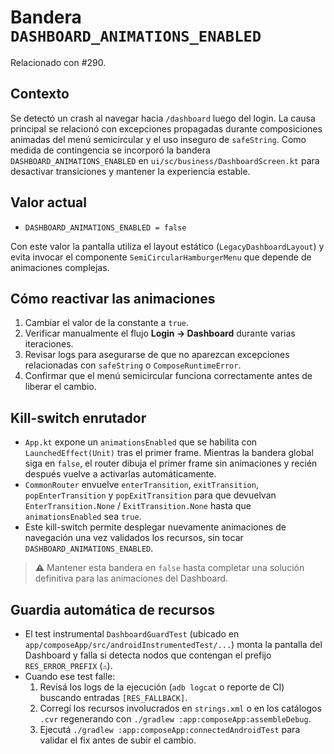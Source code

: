 # Bandera `DASHBOARD_ANIMATIONS_ENABLED`

Relacionado con #290.

## Contexto

Se detectó un crash al navegar hacia `/dashboard` luego del login. La causa principal se
relacionó con excepciones propagadas durante composiciones animadas del menú semicircular
y el uso inseguro de `safeString`. Como medida de contingencia se incorporó la bandera
`DASHBOARD_ANIMATIONS_ENABLED` en `ui/sc/business/DashboardScreen.kt` para desactivar
transiciones y mantener la experiencia estable.

## Valor actual

- `DASHBOARD_ANIMATIONS_ENABLED = false`

Con este valor la pantalla utiliza el layout estático (`LegacyDashboardLayout`) y evita
invocar el componente `SemiCircularHamburgerMenu` que depende de animaciones complejas.

## Cómo reactivar las animaciones

1. Cambiar el valor de la constante a `true`.
2. Verificar manualmente el flujo **Login → Dashboard** durante varias iteraciones.
3. Revisar logs para asegurarse de que no aparezcan excepciones relacionadas con
   `safeString` o `ComposeRuntimeError`.
4. Confirmar que el menú semicircular funciona correctamente antes de liberar el cambio.

## Kill-switch enrutador

- `App.kt` expone un `animationsEnabled` que se habilita con `LaunchedEffect(Unit)` tras el primer frame. Mientras la bandera global siga en `false`, el router dibuja el primer frame sin animaciones y recién después vuelve a activarlas automáticamente.
- `CommonRouter` envuelve `enterTransition`, `exitTransition`, `popEnterTransition` y `popExitTransition` para que devuelvan `EnterTransition.None` / `ExitTransition.None` hasta que `animationsEnabled` sea `true`.
- Este kill-switch permite desplegar nuevamente animaciones de navegación una vez validados los recursos, sin tocar `DASHBOARD_ANIMATIONS_ENABLED`.

> ⚠️ Mantener esta bandera en `false` hasta completar una solución definitiva para las
> animaciones del Dashboard.

## Guardia automática de recursos

- El test instrumental `DashboardGuardTest` (ubicado en `app/composeApp/src/androidInstrumentedTest/...`) monta la pantalla del Dashboard y falla si detecta nodos que contengan el prefijo `RES_ERROR_PREFIX` (`⚠`).
- Cuando ese test falle:
  1. Revisá los logs de la ejecución (`adb logcat` o reporte de CI) buscando entradas `[RES_FALLBACK]`.
  2. Corregí los recursos involucrados en `strings.xml` o en los catálogos `.cvr` regenerando con `./gradlew :app:composeApp:assembleDebug`.
  3. Ejecutá `./gradlew :app:composeApp:connectedAndroidTest` para validar el fix antes de subir el cambio.
